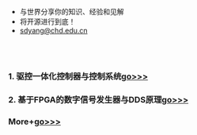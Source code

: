 - 与世界分享你的知识、经验和见解
- 将开源进行到底！
- sdyang@chd.edu.cn

<br /> 
<br /> 

### 1. 驱控一体化控制器与控制系统[go>>>](https://www.baidu.com)
### 2. 基于FPGA的数字信号发生器与DDS原理[go>>>](https://www.baidu.com)
###    More+[go>>>](https://www.baidu.com)

